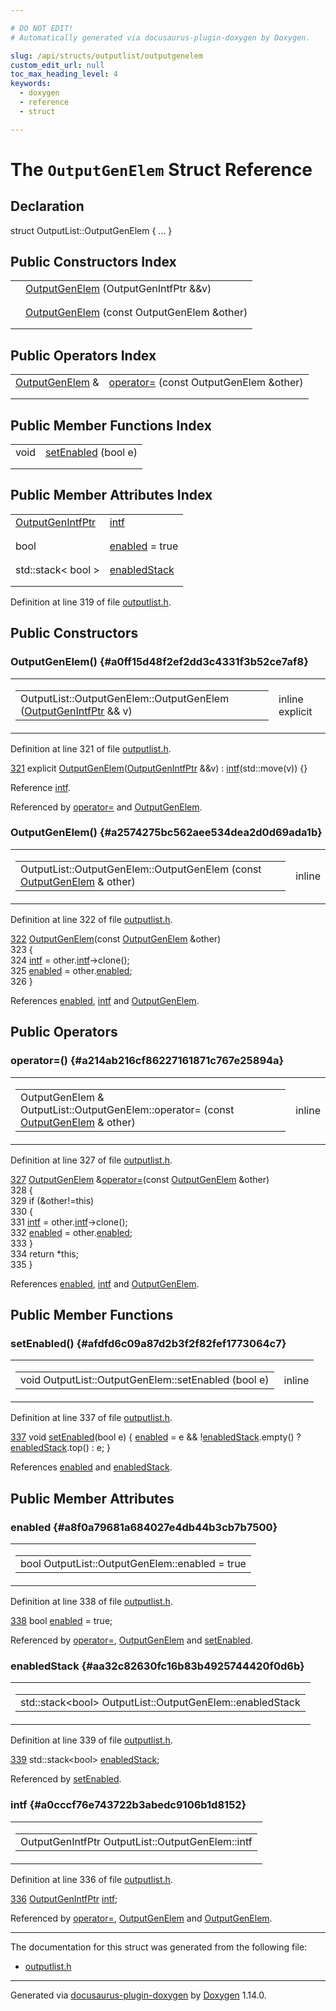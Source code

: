 ```yaml
---

# DO NOT EDIT!
# Automatically generated via docusaurus-plugin-doxygen by Doxygen.

slug: /api/structs/outputlist/outputgenelem
custom_edit_url: null
toc_max_heading_level: 4
keywords:
  - doxygen
  - reference
  - struct

---
```


<div class="doxyPage">

# The `OutputGenElem` Struct Reference



## Declaration

<div class="doxyDeclaration">
struct OutputList::OutputGenElem { ... }
</div>

## Public Constructors Index

<table class="doxyMembersIndex">

<tr class="doxyMemberIndexItem">
<td class="doxyMemberIndexItemType" align="left" valign="top"></td>
<td class="doxyMemberIndexItemName" align="left" valign="top"><a href="#a0ff15d48f2ef2dd3c4331f3b52ce7af8">OutputGenElem</a> (OutputGenIntfPtr &amp;&amp;v)</td>
</tr>
<tr class="doxyMemberIndexDescription">
<td class="doxyMemberIndexDescriptionLeft"></td>
<td class="doxyMemberIndexDescriptionRight">
</td>
</tr>
<tr class="doxyMemberIndexSeparator">
<td class="doxyMemberIndexSeparator" colspan="2"></td>
</tr>

<tr class="doxyMemberIndexItem">
<td class="doxyMemberIndexItemType" align="left" valign="top"></td>
<td class="doxyMemberIndexItemName" align="left" valign="top"><a href="#a2574275bc562aee534dea2d0d69ada1b">OutputGenElem</a> (const OutputGenElem &amp;other)</td>
</tr>
<tr class="doxyMemberIndexDescription">
<td class="doxyMemberIndexDescriptionLeft"></td>
<td class="doxyMemberIndexDescriptionRight">
</td>
</tr>
<tr class="doxyMemberIndexSeparator">
<td class="doxyMemberIndexSeparator" colspan="2"></td>
</tr>

</table>

## Public Operators Index

<table class="doxyMembersIndex">

<tr class="doxyMemberIndexItem">
<td class="doxyMemberIndexItemType" align="left" valign="top"><a href="/web-doxygen/docs/api/structs/outputlist/outputgenelem">OutputGenElem</a> &amp;</td>
<td class="doxyMemberIndexItemName" align="left" valign="top"><a href="#a214ab216cf86227161871c767e25894a">operator=</a> (const OutputGenElem &amp;other)</td>
</tr>
<tr class="doxyMemberIndexDescription">
<td class="doxyMemberIndexDescriptionLeft"></td>
<td class="doxyMemberIndexDescriptionRight">
</td>
</tr>
<tr class="doxyMemberIndexSeparator">
<td class="doxyMemberIndexSeparator" colspan="2"></td>
</tr>

</table>

## Public Member Functions Index

<table class="doxyMembersIndex">

<tr class="doxyMemberIndexItem">
<td class="doxyMemberIndexItemType" align="left" valign="top">void</td>
<td class="doxyMemberIndexItemName" align="left" valign="top"><a href="#afdfd6c09a87d2b3f2f82fef1773064c7">setEnabled</a> (bool e)</td>
</tr>
<tr class="doxyMemberIndexDescription">
<td class="doxyMemberIndexDescriptionLeft"></td>
<td class="doxyMemberIndexDescriptionRight">
</td>
</tr>
<tr class="doxyMemberIndexSeparator">
<td class="doxyMemberIndexSeparator" colspan="2"></td>
</tr>

</table>

## Public Member Attributes Index

<table class="doxyMembersIndex">

<tr class="doxyMemberIndexItem">
<td class="doxyMemberIndexItemType" align="left" valign="top"><a href="/web-doxygen/docs/api/classes/outputlist/#ab96ab5436b6d039364d65aa7b05b37d3">OutputGenIntfPtr</a></td>
<td class="doxyMemberIndexItemName" align="left" valign="top"><a href="#a0cccf76e743722b3abedc9106b1d8152">intf</a></td>
</tr>
<tr class="doxyMemberIndexDescription">
<td class="doxyMemberIndexDescriptionLeft"></td>
<td class="doxyMemberIndexDescriptionRight">
</td>
</tr>
<tr class="doxyMemberIndexSeparator">
<td class="doxyMemberIndexSeparator" colspan="2"></td>
</tr>

<tr class="doxyMemberIndexItem">
<td class="doxyMemberIndexItemType" align="left" valign="top">bool</td>
<td class="doxyMemberIndexItemName" align="left" valign="top"><a href="#a8f0a79681a684027e4db44b3cb7b7500">enabled</a> = true</td>
</tr>
<tr class="doxyMemberIndexDescription">
<td class="doxyMemberIndexDescriptionLeft"></td>
<td class="doxyMemberIndexDescriptionRight">
</td>
</tr>
<tr class="doxyMemberIndexSeparator">
<td class="doxyMemberIndexSeparator" colspan="2"></td>
</tr>

<tr class="doxyMemberIndexItem">
<td class="doxyMemberIndexItemType" align="left" valign="top">std::stack&lt; bool &gt;</td>
<td class="doxyMemberIndexItemName" align="left" valign="top"><a href="#aa32c82630fc16b83b4925744420f0d6b">enabledStack</a></td>
</tr>
<tr class="doxyMemberIndexDescription">
<td class="doxyMemberIndexDescriptionLeft"></td>
<td class="doxyMemberIndexDescriptionRight">
</td>
</tr>
<tr class="doxyMemberIndexSeparator">
<td class="doxyMemberIndexSeparator" colspan="2"></td>
</tr>

</table>


<p>Definition at line 319 of file <a href="/web-doxygen/docs/api/files/src/outputlist-h">outputlist.h</a>.</p>


<div class="doxySectionDef">

## Public Constructors

### OutputGenElem() {#a0ff15d48f2ef2dd3c4331f3b52ce7af8}

<div class="doxyMemberItem">
<div class="doxyMemberProto">
<table class="doxyMemberLabels">
<tr class="doxyMemberLabels">
<td class="doxyMemberLabelsLeft">
<table class="doxyMemberName">
<tr>
<td class="doxyMemberName">OutputList::OutputGenElem::OutputGenElem (<a href="/web-doxygen/docs/api/classes/outputlist/#ab96ab5436b6d039364d65aa7b05b37d3">OutputGenIntfPtr</a> &amp;&amp; v)</td>
</tr>
</table>
</td>
<td class="doxyMemberLabelsRight">
<span class="doxyMemberLabels">
<span class="doxyMemberLabel inline">inline</span>
<span class="doxyMemberLabel explicit">explicit</span>
</span>
</td>
</tr>
</table>
</div>
<div class="doxyMemberDoc">



<p>Definition at line 321 of file <a href="/web-doxygen/docs/api/files/src/outputlist-h">outputlist.h</a>.</p>


<div class="doxyProgramListing">

<div class="doxyCodeLine"><span class="doxyLineNumber"><a href="#a0ff15d48f2ef2dd3c4331f3b52ce7af8">321</a></span><span class="doxyLineContent"><span class="doxyHighlight">      </span><span class="doxyHighlightKeyword">explicit</span><span class="doxyHighlight"> <a href="#a0ff15d48f2ef2dd3c4331f3b52ce7af8">OutputGenElem</a>(<a href="/web-doxygen/docs/api/classes/outputlist/#ab96ab5436b6d039364d65aa7b05b37d3">OutputGenIntfPtr</a> &amp;&amp;v) : <a href="#a0cccf76e743722b3abedc9106b1d8152">intf</a>(std::move(v)) {}</span></span></div>

</div>


<p>Reference <a href="#a0cccf76e743722b3abedc9106b1d8152">intf</a>.</p>


<p>Referenced by <a href="#a214ab216cf86227161871c767e25894a">operator=</a> and <a href="#a2574275bc562aee534dea2d0d69ada1b">OutputGenElem</a>.</p>

</div>
</div>

### OutputGenElem() {#a2574275bc562aee534dea2d0d69ada1b}

<div class="doxyMemberItem">
<div class="doxyMemberProto">
<table class="doxyMemberLabels">
<tr class="doxyMemberLabels">
<td class="doxyMemberLabelsLeft">
<table class="doxyMemberName">
<tr>
<td class="doxyMemberName">OutputList::OutputGenElem::OutputGenElem (const <a href="/web-doxygen/docs/api/structs/outputlist/outputgenelem">OutputGenElem</a> &amp; other)</td>
</tr>
</table>
</td>
<td class="doxyMemberLabelsRight">
<span class="doxyMemberLabels">
<span class="doxyMemberLabel inline">inline</span>
</span>
</td>
</tr>
</table>
</div>
<div class="doxyMemberDoc">



<p>Definition at line 322 of file <a href="/web-doxygen/docs/api/files/src/outputlist-h">outputlist.h</a>.</p>


<div class="doxyProgramListing">

<div class="doxyCodeLine"><span class="doxyLineNumber"><a href="#a2574275bc562aee534dea2d0d69ada1b">322</a></span><span class="doxyLineContent"><span class="doxyHighlight">      <a href="#a2574275bc562aee534dea2d0d69ada1b">OutputGenElem</a>(</span><span class="doxyHighlightKeyword">const</span><span class="doxyHighlight"> <a href="#a0ff15d48f2ef2dd3c4331f3b52ce7af8">OutputGenElem</a> &amp;other)</span></span></div>
<div class="doxyCodeLine"><span class="doxyLineNumber">323</span><span class="doxyLineContent"><span class="doxyHighlight">      {</span></span></div>
<div class="doxyCodeLine"><span class="doxyLineNumber">324</span><span class="doxyLineContent"><span class="doxyHighlight">        <a href="#a0cccf76e743722b3abedc9106b1d8152">intf</a> = other.<a href="#a0cccf76e743722b3abedc9106b1d8152">intf</a>-&gt;clone();</span></span></div>
<div class="doxyCodeLine"><span class="doxyLineNumber">325</span><span class="doxyLineContent"><span class="doxyHighlight">        <a href="#a8f0a79681a684027e4db44b3cb7b7500">enabled</a> = other.<a href="#a8f0a79681a684027e4db44b3cb7b7500">enabled</a>;</span></span></div>
<div class="doxyCodeLine"><span class="doxyLineNumber">326</span><span class="doxyLineContent"><span class="doxyHighlight">      }</span></span></div>

</div>


<p>References <a href="#a8f0a79681a684027e4db44b3cb7b7500">enabled</a>, <a href="#a0cccf76e743722b3abedc9106b1d8152">intf</a> and <a href="#a0ff15d48f2ef2dd3c4331f3b52ce7af8">OutputGenElem</a>.</p>

</div>
</div>

</div>

<div class="doxySectionDef">

## Public Operators

### operator=() {#a214ab216cf86227161871c767e25894a}

<div class="doxyMemberItem">
<div class="doxyMemberProto">
<table class="doxyMemberLabels">
<tr class="doxyMemberLabels">
<td class="doxyMemberLabelsLeft">
<table class="doxyMemberName">
<tr>
<td class="doxyMemberName">OutputGenElem &amp; OutputList::OutputGenElem::operator= (const <a href="/web-doxygen/docs/api/structs/outputlist/outputgenelem">OutputGenElem</a> &amp; other)</td>
</tr>
</table>
</td>
<td class="doxyMemberLabelsRight">
<span class="doxyMemberLabels">
<span class="doxyMemberLabel inline">inline</span>
</span>
</td>
</tr>
</table>
</div>
<div class="doxyMemberDoc">



<p>Definition at line 327 of file <a href="/web-doxygen/docs/api/files/src/outputlist-h">outputlist.h</a>.</p>


<div class="doxyProgramListing">

<div class="doxyCodeLine"><span class="doxyLineNumber"><a href="#a214ab216cf86227161871c767e25894a">327</a></span><span class="doxyLineContent"><span class="doxyHighlight">      <a href="#a0ff15d48f2ef2dd3c4331f3b52ce7af8">OutputGenElem</a> &amp;<a href="#a214ab216cf86227161871c767e25894a">operator=</a>(</span><span class="doxyHighlightKeyword">const</span><span class="doxyHighlight"> <a href="#a0ff15d48f2ef2dd3c4331f3b52ce7af8">OutputGenElem</a> &amp;other)</span></span></div>
<div class="doxyCodeLine"><span class="doxyLineNumber">328</span><span class="doxyLineContent"><span class="doxyHighlight">      {</span></span></div>
<div class="doxyCodeLine"><span class="doxyLineNumber">329</span><span class="doxyLineContent"><span class="doxyHighlight">        </span><span class="doxyHighlightKeywordFlow">if</span><span class="doxyHighlight"> (&amp;other!=</span><span class="doxyHighlightKeyword">this</span><span class="doxyHighlight">)</span></span></div>
<div class="doxyCodeLine"><span class="doxyLineNumber">330</span><span class="doxyLineContent"><span class="doxyHighlight">        {</span></span></div>
<div class="doxyCodeLine"><span class="doxyLineNumber">331</span><span class="doxyLineContent"><span class="doxyHighlight">          <a href="#a0cccf76e743722b3abedc9106b1d8152">intf</a> = other.<a href="#a0cccf76e743722b3abedc9106b1d8152">intf</a>-&gt;clone();</span></span></div>
<div class="doxyCodeLine"><span class="doxyLineNumber">332</span><span class="doxyLineContent"><span class="doxyHighlight">          <a href="#a8f0a79681a684027e4db44b3cb7b7500">enabled</a> = other.<a href="#a8f0a79681a684027e4db44b3cb7b7500">enabled</a>;</span></span></div>
<div class="doxyCodeLine"><span class="doxyLineNumber">333</span><span class="doxyLineContent"><span class="doxyHighlight">        }</span></span></div>
<div class="doxyCodeLine"><span class="doxyLineNumber">334</span><span class="doxyLineContent"><span class="doxyHighlight">        </span><span class="doxyHighlightKeywordFlow">return</span><span class="doxyHighlight"> *</span><span class="doxyHighlightKeyword">this</span><span class="doxyHighlight">;</span></span></div>
<div class="doxyCodeLine"><span class="doxyLineNumber">335</span><span class="doxyLineContent"><span class="doxyHighlight">      }</span></span></div>

</div>


<p>References <a href="#a8f0a79681a684027e4db44b3cb7b7500">enabled</a>, <a href="#a0cccf76e743722b3abedc9106b1d8152">intf</a> and <a href="#a0ff15d48f2ef2dd3c4331f3b52ce7af8">OutputGenElem</a>.</p>

</div>
</div>

</div>

<div class="doxySectionDef">

## Public Member Functions

### setEnabled() {#afdfd6c09a87d2b3f2f82fef1773064c7}

<div class="doxyMemberItem">
<div class="doxyMemberProto">
<table class="doxyMemberLabels">
<tr class="doxyMemberLabels">
<td class="doxyMemberLabelsLeft">
<table class="doxyMemberName">
<tr>
<td class="doxyMemberName">void OutputList::OutputGenElem::setEnabled (bool e)</td>
</tr>
</table>
</td>
<td class="doxyMemberLabelsRight">
<span class="doxyMemberLabels">
<span class="doxyMemberLabel inline">inline</span>
</span>
</td>
</tr>
</table>
</div>
<div class="doxyMemberDoc">



<p>Definition at line 337 of file <a href="/web-doxygen/docs/api/files/src/outputlist-h">outputlist.h</a>.</p>


<div class="doxyProgramListing">

<div class="doxyCodeLine"><span class="doxyLineNumber"><a href="#afdfd6c09a87d2b3f2f82fef1773064c7">337</a></span><span class="doxyLineContent"><span class="doxyHighlight">      </span><span class="doxyHighlightKeywordType">void</span><span class="doxyHighlight"> <a href="#afdfd6c09a87d2b3f2f82fef1773064c7">setEnabled</a>(</span><span class="doxyHighlightKeywordType">bool</span><span class="doxyHighlight"> e) { <a href="#a8f0a79681a684027e4db44b3cb7b7500">enabled</a> = e &amp;&amp; !<a href="#aa32c82630fc16b83b4925744420f0d6b">enabledStack</a>.empty() ? <a href="#aa32c82630fc16b83b4925744420f0d6b">enabledStack</a>.top() : e; }</span></span></div>

</div>


<p>References <a href="#a8f0a79681a684027e4db44b3cb7b7500">enabled</a> and <a href="#aa32c82630fc16b83b4925744420f0d6b">enabledStack</a>.</p>

</div>
</div>

</div>

<div class="doxySectionDef">

## Public Member Attributes

### enabled {#a8f0a79681a684027e4db44b3cb7b7500}

<div class="doxyMemberItem">
<div class="doxyMemberProto">
<table class="doxyMemberLabels">
<tr class="doxyMemberLabels">
<td class="doxyMemberLabelsLeft">
<table class="doxyMemberName">
<tr>
<td class="doxyMemberName">bool OutputList::OutputGenElem::enabled = true</td>
</tr>
</table>
</td>
</tr>
</table>
</div>
<div class="doxyMemberDoc">



<p>Definition at line 338 of file <a href="/web-doxygen/docs/api/files/src/outputlist-h">outputlist.h</a>.</p>


<div class="doxyProgramListing">

<div class="doxyCodeLine"><span class="doxyLineNumber"><a href="#a8f0a79681a684027e4db44b3cb7b7500">338</a></span><span class="doxyLineContent"><span class="doxyHighlight">      </span><span class="doxyHighlightKeywordType">bool</span><span class="doxyHighlight"> <a href="#a8f0a79681a684027e4db44b3cb7b7500">enabled</a> = </span><span class="doxyHighlightKeyword">true</span><span class="doxyHighlight">;</span></span></div>

</div>


<p>Referenced by <a href="#a214ab216cf86227161871c767e25894a">operator=</a>, <a href="#a2574275bc562aee534dea2d0d69ada1b">OutputGenElem</a> and <a href="#afdfd6c09a87d2b3f2f82fef1773064c7">setEnabled</a>.</p>

</div>
</div>

### enabledStack {#aa32c82630fc16b83b4925744420f0d6b}

<div class="doxyMemberItem">
<div class="doxyMemberProto">
<table class="doxyMemberLabels">
<tr class="doxyMemberLabels">
<td class="doxyMemberLabelsLeft">
<table class="doxyMemberName">
<tr>
<td class="doxyMemberName">std::stack&lt;bool&gt; OutputList::OutputGenElem::enabledStack</td>
</tr>
</table>
</td>
</tr>
</table>
</div>
<div class="doxyMemberDoc">



<p>Definition at line 339 of file <a href="/web-doxygen/docs/api/files/src/outputlist-h">outputlist.h</a>.</p>


<div class="doxyProgramListing">

<div class="doxyCodeLine"><span class="doxyLineNumber"><a href="#aa32c82630fc16b83b4925744420f0d6b">339</a></span><span class="doxyLineContent"><span class="doxyHighlight">      std::stack&lt;bool&gt; <a href="#aa32c82630fc16b83b4925744420f0d6b">enabledStack</a>;</span></span></div>

</div>


<p>Referenced by <a href="#afdfd6c09a87d2b3f2f82fef1773064c7">setEnabled</a>.</p>

</div>
</div>

### intf {#a0cccf76e743722b3abedc9106b1d8152}

<div class="doxyMemberItem">
<div class="doxyMemberProto">
<table class="doxyMemberLabels">
<tr class="doxyMemberLabels">
<td class="doxyMemberLabelsLeft">
<table class="doxyMemberName">
<tr>
<td class="doxyMemberName">OutputGenIntfPtr OutputList::OutputGenElem::intf</td>
</tr>
</table>
</td>
</tr>
</table>
</div>
<div class="doxyMemberDoc">



<p>Definition at line 336 of file <a href="/web-doxygen/docs/api/files/src/outputlist-h">outputlist.h</a>.</p>


<div class="doxyProgramListing">

<div class="doxyCodeLine"><span class="doxyLineNumber"><a href="#a0cccf76e743722b3abedc9106b1d8152">336</a></span><span class="doxyLineContent"><span class="doxyHighlight">      <a href="/web-doxygen/docs/api/classes/outputlist/#ab96ab5436b6d039364d65aa7b05b37d3">OutputGenIntfPtr</a> <a href="#a0cccf76e743722b3abedc9106b1d8152">intf</a>;</span></span></div>

</div>


<p>Referenced by <a href="#a214ab216cf86227161871c767e25894a">operator=</a>, <a href="#a2574275bc562aee534dea2d0d69ada1b">OutputGenElem</a> and <a href="#a0ff15d48f2ef2dd3c4331f3b52ce7af8">OutputGenElem</a>.</p>

</div>
</div>

</div>

<hr/>

The documentation for this struct was generated from the following file:

<ul>
<li><a href="/web-doxygen/docs/api/files/src/outputlist-h">outputlist.h</a></li>
</ul>

<hr/>

<p class="doxyGeneratedBy">Generated via <a href="https://github.com/xpack/docusaurus-plugin-doxygen">docusaurus-plugin-doxygen</a> by <a href="https://www.doxygen.nl">Doxygen</a> 1.14.0.</p>

</div>
